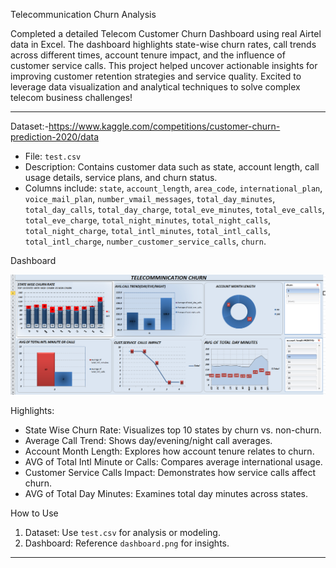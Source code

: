 Telecommunication Churn Analysis

Completed a detailed Telecom Customer Churn Dashboard using real Airtel data in Excel. The dashboard highlights state-wise churn rates, call trends across different times, account tenure impact, and the influence of customer service calls. This project helped uncover actionable insights for improving customer retention strategies and service quality. Excited to leverage data visualization and analytical techniques to solve complex telecom business challenges!

---

 Dataset:-https://www.kaggle.com/competitions/customer-churn-prediction-2020/data

- File: `test.csv`
- Description: Contains customer data such as state, account length, call usage details, service plans, and churn status.
- Columns include: 
  `state`, `account_length`, `area_code`, `international_plan`, `voice_mail_plan`, `number_vmail_messages`, `total_day_minutes`, `total_day_calls`, `total_day_charge`, `total_eve_minutes`, `total_eve_calls`, `total_eve_charge`, `total_night_minutes`, `total_night_calls`, `total_night_charge`, `total_intl_minutes`, `total_intl_calls`, `total_intl_charge`, `number_customer_service_calls`, `churn`.

 Dashboard

![Dashboard Screenshot](telecom%20churn%20analysis.png)


Highlights:
- State Wise Churn Rate: Visualizes top 10 states by churn vs. non-churn.
- Average Call Trend: Shows day/evening/night call averages.
- Account Month Length: Explores how account tenure relates to churn.
- AVG of Total Intl Minute or Calls: Compares average international usage.
- Customer Service Calls Impact: Demonstrates how service calls affect churn.
- AVG of Total Day Minutes: Examines total day minutes across states.

How to Use

1. Dataset: Use `test.csv` for analysis or modeling.
2. Dashboard: Reference `dashboard.png` for insights.
   

---

